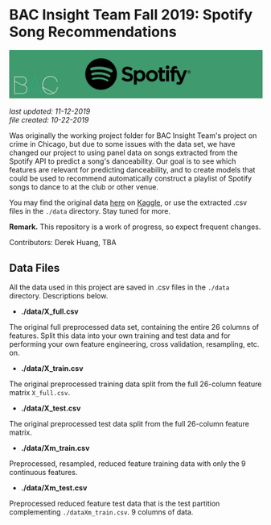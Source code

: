 # BAC Insight Team Fall 2019: Spotify Song Recommendations

![./banner.png](./banner.png)

_last updated: 11-12-2019_  
_file created: 10-22-2019_

Was originally the working project folder for BAC Insight Team's project on crime in Chicago, but due to some issues with the data set, we have changed our project to using panel data on songs extracted from the Spotify API to predict a song's danceability. Our goal is to see which features are relevant for predicting danceability, and to create models that could be used to recommend automatically construct a playlist of Spotify songs to dance to at the club or other venue.

You may find the original data [here](https://www.kaggle.com/snapcrack/the-billboard-200-acoustic-data) on [Kaggle](https://www.kaggle.com/), or use the extracted .csv files in the `./data` directory. Stay tuned for more.

__Remark.__ This repository is a work of progress, so expect frequent changes.  

Contributors: Derek Huang, TBA

## Data Files

All the data used in this project are saved in .csv files in the `./data` directory. Descriptions below.

* **./data/X_full.csv**

The original full preprocessed data set, containing the entire 26 columns of features. Split this data into your own training and test data and for performing your own feature engineering, cross validation, resampling, etc. on.

* **./data/X_train.csv**

The original preprocessed training data split from the full 26-column feature matrix `X_full.csv`.

* **./data/X_test.csv**

The original preprocessed test data split from the full 26-column feature matrix.

* **./data/Xm_train.csv**

Preprocessed, resampled, reduced feature training data with only the 9 continuous features.

* **./data/Xm_test.csv**

Preprocessed reduced feature test data that is the test partition complementing `./dataXm_train.csv`.  9 columns of data.